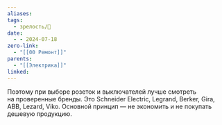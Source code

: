 ```yaml
---
aliases: 
tags:
  - зрелость/🌱
date:
  - - 2024-07-18
zero-link:
  - "[[00 Ремонт]]"
parents:
  - "[[Электрика]]"
linked:
---
```

Поэтому при выборе розеток и выключателей лучше смотреть на проверенные бренды. Это Schneider Electric, Legrand, Berker, Gira, ABB, Lezard, Viko. Основной принцип — не экономить и не покупать дешевую продукцию.